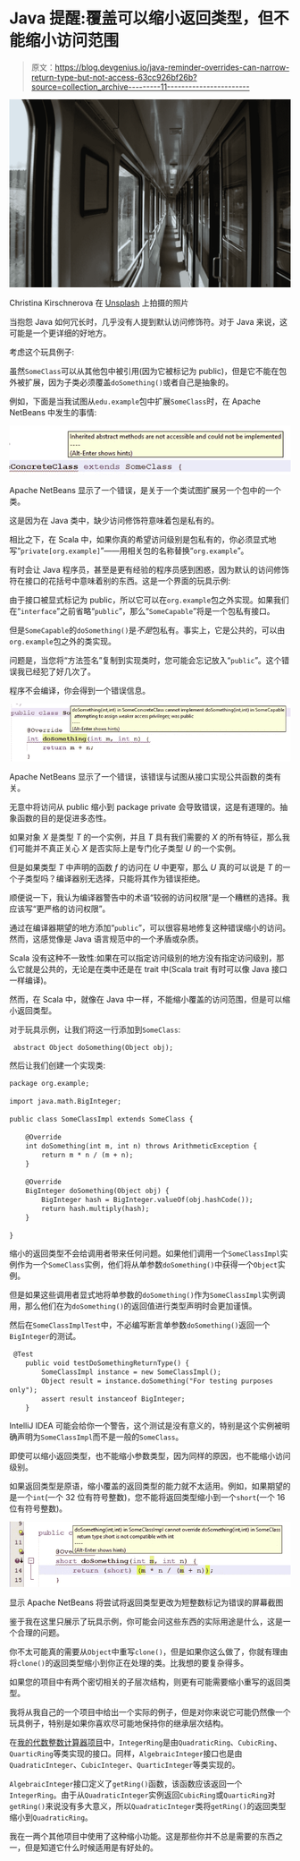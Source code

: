 # Java 提醒:覆盖可以缩小返回类型，但不能缩小访问范围

> 原文：<https://blog.devgenius.io/java-reminder-overrides-can-narrow-return-type-but-not-access-63cc926bf26b?source=collection_archive---------11----------------------->

![](img/876ef76bfb742d8528ab5518c60c9a16.png)

Christina Kirschnerova 在 [Unsplash](https://unsplash.com?utm_source=medium&utm_medium=referral) 上拍摄的照片

当抱怨 Java 如何冗长时，几乎没有人提到默认访问修饰符。对于 Java 来说，这可能是一个更详细的好地方。

考虑这个玩具例子:

虽然`SomeClass`可以从其他包中被引用(因为它被标记为 public)，但是它不能在包外被扩展，因为子类必须覆盖`doSomething()`或者自己是抽象的。

例如，下面是当我试图从`edu.example`包中扩展`SomeClass`时，在 Apache NetBeans 中发生的事情:

![](img/31f8751cc8d9d07727f7cd96dd63535c.png)

Apache NetBeans 显示了一个错误，是关于一个类试图扩展另一个包中的一个类。

这是因为在 Java 类中，缺少访问修饰符意味着包是私有的。

相比之下，在 Scala 中，如果你真的希望访问级别是包私有的，你必须显式地写“`private[org.example]`”——用相关包的名称替换“`org.example`”。

有时会让 Java 程序员，甚至是更有经验的程序员感到困惑，因为默认的访问修饰符在接口的花括号中意味着别的东西。这是一个界面的玩具示例:

由于接口被显式标记为 public，所以它可以在`org.example`包之外实现。如果我们在“`interface`”之前省略“`public`”，那么“`SomeCapable`”将是一个包私有接口。

但是`SomeCapable`的`doSomething()`是*不是*包私有。事实上，它是公共的，可以由`org.example`包之外的类实现。

问题是，当您将“方法签名”复制到实现类时，您可能会忘记放入“`public`”。这个错误我已经犯了好几次了。

程序不会编译，你会得到一个错误信息。

![](img/dd439e4076cf3aea8df597d7e44d9bbd.png)

Apache NetBeans 显示了一个错误，该错误与试图从接口实现公共函数的类有关。

无意中将访问从 public 缩小到 package private 会导致错误，这是有道理的。抽象函数的目的是促进多态性。

如果对象 *X* 是类型 *T* 的一个实例，并且 *T* 具有我们需要的 *X* 的所有特征，那么我们可能并不真正关心 *X* 是否实际上是专门化子类型 *U* 的一个实例。

但是如果类型 *T* 中声明的函数 *f* 的访问在 *U* 中更窄，那么 *U* 真的可以说是 *T* 的一个子类型吗？编译器别无选择，只能将其作为错误拒绝。

顺便说一下，我认为编译器警告中的术语“较弱的访问权限”是一个糟糕的选择。我应该写“更严格的访问权限”。

通过在编译器期望的地方添加“`public`”，可以很容易地修复这种错误缩小的访问。然而，这感觉像是 Java 语言规范中的一个矛盾或杂质。

Scala 没有这种不一致性:如果在可以指定访问级别的地方没有指定访问级别，那么它就是公共的，无论是在类中还是在 trait 中(Scala trait 有时可以像 Java 接口一样编译)。

然而，在 Scala 中，就像在 Java 中一样，不能缩小覆盖的访问范围，但是可以缩小返回类型。

对于玩具示例，让我们将这一行添加到`SomeClass`:

```
 abstract Object doSomething(Object obj);
```

然后让我们创建一个实现类:

```
package org.example;

import java.math.BigInteger;

public class SomeClassImpl extends SomeClass {

    @Override
    int doSomething(int m, int n) throws ArithmeticException {
        return m * n / (m + n);
    }

    @Override
    BigInteger doSomething(Object obj) {
        BigInteger hash = BigInteger.valueOf(obj.hashCode());
        return hash.multiply(hash);
    }

}
```

缩小的返回类型不会给调用者带来任何问题。如果他们调用一个`SomeClassImpl`实例作为一个`SomeClass`实例，他们将从单参数`doSomething()`中获得一个`Object`实例。

但是如果这些调用者显式地将单参数的`doSomething()`作为`SomeClassImpl`实例调用，那么他们在为`doSomething()`的返回值进行类型声明时会更加谨慎。

然后在`SomeClassImplTest`中，不必编写断言单参数`doSomething()`返回一个`BigInteger`的测试。

```
 @Test
    public void testDoSomethingReturnType() {
        SomeClassImpl instance = new SomeClassImpl();
        Object result = instance.doSomething("For testing purposes only");
        assert result instanceof BigInteger;
    }
```

IntelliJ IDEA 可能会给你一个警告，这个测试是没有意义的，特别是这个实例被明确声明为`SomeClassImpl`而不是一般的`SomeClass`。

即使可以缩小返回类型，也不能缩小参数类型，因为同样的原因，也不能缩小访问级别。

如果返回类型是原语，缩小覆盖的返回类型的能力就不太适用。例如，如果期望的是一个`int`(一个 32 位有符号整数)，您不能将返回类型缩小到一个`short`(一个 16 位有符号整数)。

![](img/334b821571ea9337eee493f5e5fd75fb.png)

显示 Apache NetBeans 将尝试将返回类型更改为短整数标记为错误的屏幕截图

鉴于我在这里只展示了玩具示例，你可能会问这些东西的实际用途是什么，这是一个合理的问题。

你不太可能真的需要从`Object`中重写`clone()`，但是如果你这么做了，你就有理由将`clone()`的返回类型缩小到你正在处理的类。比我想的要复杂得多。

如果您的项目中有两个密切相关的子层次结构，则更有可能需要缩小重写的返回类型。

我将从我自己的一个项目中给出一个实际的例子，但是对你来说它可能仍然像一个玩具例子，特别是如果你喜欢尽可能地保持你的继承层次结构。

在[我的代数整数计算器项目](https://github.com/Alonso-del-Arte/algebraic-integer-calculator)中，`IntegerRing`是由`QuadraticRing`、`CubicRing`、`QuarticRing`等类实现的接口。同样，`AlgebraicInteger`接口也是由`QuadraticInteger`、`CubicInteger`、`QuarticInteger`等类实现的。

`AlgebraicInteger`接口定义了`getRing()`函数，该函数应该返回一个`IntegerRing`。由于从`QuadraticInteger`实例返回`CubicRing`或`QuarticRing`对`getRing()`来说没有多大意义，所以`QuadraticInteger`类将`getRing()`的返回类型缩小到`QuadraticRing`。

我在一两个其他项目中使用了这种缩小功能。这是那些你并不总是需要的东西之一，但是知道它什么时候适用是有好处的。